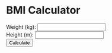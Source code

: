 <!DOCTYPE html>
<html>
<head>
  <title>BMI Calculator</title>
  <script type="text/javascript">
    function calculateBMI() {
      var weight = parseFloat(document.getElementById('weight').value);
      var height = parseFloat(document.getElementById('height').value);
      var result = document.getElementById('result');

      if (isNaN(weight) || isNaN(height) || weight <= 0 || height <= 0) {
        result.textContent = 'Please enter valid values for weight and height.';
        return;
      }

      var bmi = weight / (height * height);
      bmi = bmi.toFixed(2); // Round to 2 decimal places
      result.textContent = 'Your BMI is ' + bmi;
    }
  </script>
</head>
<body>
  <h1>BMI Calculator</h1>
  <label for="weight">Weight (kg):</label>
  <input type="text" id="weight">
  <br>
  <label for="height">Height (m):</label>
  <input type="text" id="height">
  <br>
  <button onclick="calculateBMI()">Calculate</button>
  <p id="result"></p>
</body>
</html>
